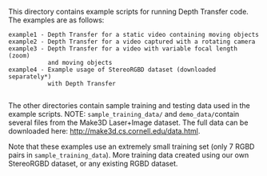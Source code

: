 This directory contains example scripts for running Depth Transfer code. 
The examples are as follows:

```
example1 - Depth Transfer for a static video containing moving objects
example2 - Depth Transfer for a video captured with a rotating camera 
example3 - Depth Transfer for a video with variable focal length (zoom)
           and moving objects
example4 - Example usage of StereoRGBD dataset (downloaded separately*)
           with Depth Transfer
           
```

The other directories contain sample training and testing data used in the
example scripts. NOTE: `sample_training_data/` and `demo_data/`contain several
files from the Make3D Laser+Image dataset. The full data can be downloaded
here: http://make3d.cs.cornell.edu/data.html.

Note that these examples use an extremely small training set (only 7 RGBD
pairs in `sample_training_data`). More training data created using our own
StereoRGBD dataset, or any existing RGBD dataset.
